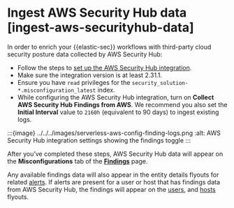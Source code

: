 # Ingest AWS Security Hub data [ingest-aws-securityhub-data]

In order to enrich your {{elastic-sec}} workflows with third-party cloud security posture data collected by AWS Security Hub:

* Follow the steps to [set up the AWS Security Hub integration](asciidocalypse://docs/integration-docs/docs/reference/ingestion-tools/integrations/aws/securityhub.md).
* Make sure the integration version is at least 2.31.1.
* Ensure you have `read` privileges for the `security_solution-*.misconfiguration_latest` index.
* While configuring the AWS Security Hub integration, turn on **Collect AWS Security Hub Findings from AWS**. We recommend you also set the **Initial Interval** value to `2160h` (equivalent to 90 days) to ingest existing logs.

:::{image} ../../../images/serverless-aws-config-finding-logs.png
:alt: AWS Security Hub integration settings showing the findings toggle
:::

After you’ve completed these steps, AWS Security Hub data will appear on the **Misconfigurations** tab of the [**Findings**](../../../solutions/security/cloud/findings-page.md) page.

Any available findings data will also appear in the entity details flyouts for related [alerts](../../../solutions/security/detect-and-alert/view-detection-alert-details.md#insights-section). If alerts are present for a user or host that has findings data from AWS Security Hub, the findings will appear on the [users](/solutions/security/explore/users-page.md#user-details-flyout), and [hosts](/solutions/security/explore/hosts-page.md#host-details-flyout) flyouts.
